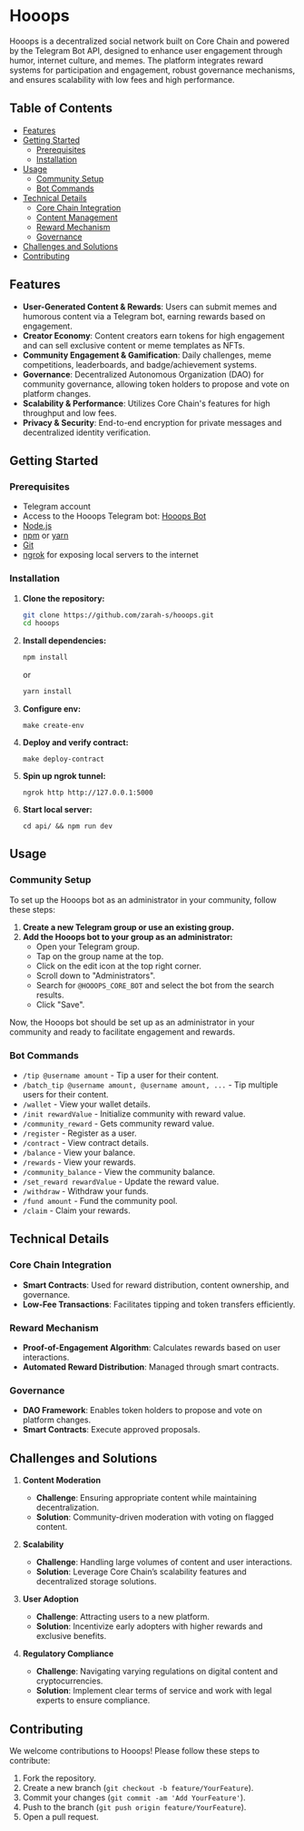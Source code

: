 # Hooops

Hooops is a decentralized social network built on Core Chain and powered by the Telegram Bot API, designed to enhance user engagement through humor, internet culture, and memes. The platform integrates reward systems for participation and engagement, robust governance mechanisms, and ensures scalability with low fees and high performance.

## Table of Contents

- [Features](#features)
- [Getting Started](#getting-started)
  - [Prerequisites](#prerequisites)
  - [Installation](#installation)
- [Usage](#usage)
  - [Community Setup](#community-setup)
  - [Bot Commands](#bot-commands)
- [Technical Details](#technical-details)
  - [Core Chain Integration](#core-chain-integration)
  - [Content Management](#content-management)
  - [Reward Mechanism](#reward-mechanism)
  - [Governance](#governance)
- [Challenges and Solutions](#challenges-and-solutions)
- [Contributing](#contributing)

## Features

- **User-Generated Content & Rewards**: Users can submit memes and humorous content via a Telegram bot, earning rewards based on engagement.
- **Creator Economy**: Content creators earn tokens for high engagement and can sell exclusive content or meme templates as NFTs.
- **Community Engagement & Gamification**: Daily challenges, meme competitions, leaderboards, and badge/achievement systems.
- **Governance**: Decentralized Autonomous Organization (DAO) for community governance, allowing token holders to propose and vote on platform changes.
- **Scalability & Performance**: Utilizes Core Chain's features for high throughput and low fees.
- **Privacy & Security**: End-to-end encryption for private messages and decentralized identity verification.

## Getting Started

### Prerequisites

- Telegram account
- Access to the Hooops Telegram bot: [Hooops Bot](https://t.me/HOOOPS_CORE_BOT)
- [Node.js](https://nodejs.org/)
- [npm](https://www.npmjs.com/get-npm) or [yarn](https://yarnpkg.com/)
- [Git](https://git-scm.com/)
- [ngrok](https://ngrok.com/) for exposing local servers to the internet

### Installation

1. **Clone the repository:**
   ```bash
   git clone https://github.com/zarah-s/hooops.git
   cd hooops
   ```
2. **Install dependencies:**
   ```bash
   npm install
   ```
   or
   ```bash
   yarn install
   ```
3. **Configure env:**

   ```
   make create-env
   ```

4. **Deploy and verify contract:**
   ```
   make deploy-contract
   ```
5. **Spin up ngrok tunnel:**
   ```
   ngrok http http://127.0.0.1:5000
   ```
6. **Start local server:**
   ```
   cd api/ && npm run dev
   ```

## Usage

### Community Setup

To set up the Hooops bot as an administrator in your community, follow these steps:

1. **Create a new Telegram group or use an existing group.**
2. **Add the Hooops bot to your group as an administrator:**
   - Open your Telegram group.
   - Tap on the group name at the top.
   - Click on the edit icon at the top right corner.
   - Scroll down to "Administrators".
   - Search for `@HOOOPS_CORE_BOT` and select the bot from the search results.
   - Click "Save".

Now, the Hooops bot should be set up as an administrator in your community and ready to facilitate engagement and rewards.

### Bot Commands

- `/tip @username amount` - Tip a user for their content.
- `/batch_tip @username amount, @username amount, ...` - Tip multiple users for their content.
- `/wallet` - View your wallet details.
- `/init rewardValue` - Initialize community with reward value.
- `/community_reward` - Gets community reward value.
- `/register` - Register as a user.
- `/contract` - View contract details.
- `/balance` - View your balance.
- `/rewards` - View your rewards.
- `/community_balance` - View the community balance.
- `/set_reward rewardValue` - Update the reward value.
- `/withdraw` - Withdraw your funds.
- `/fund amount` - Fund the community pool.
- `/claim` - Claim your rewards.

## Technical Details

### Core Chain Integration

- **Smart Contracts**: Used for reward distribution, content ownership, and governance.
- **Low-Fee Transactions**: Facilitates tipping and token transfers efficiently.

<!-- ### Content Management

- **Decentralized Storage**: Uses IPFS or Arweave for hosting media content.
- **NFT Integration**: Supports digital asset ownership and trading. -->

### Reward Mechanism

- **Proof-of-Engagement Algorithm**: Calculates rewards based on user interactions.
- **Automated Reward Distribution**: Managed through smart contracts.

### Governance

- **DAO Framework**: Enables token holders to propose and vote on platform changes.
- **Smart Contracts**: Execute approved proposals.

## Challenges and Solutions

1. **Content Moderation**

   - **Challenge**: Ensuring appropriate content while maintaining decentralization.
   - **Solution**: Community-driven moderation with voting on flagged content.

2. **Scalability**

   - **Challenge**: Handling large volumes of content and user interactions.
   - **Solution**: Leverage Core Chain’s scalability features and decentralized storage solutions.

3. **User Adoption**

   - **Challenge**: Attracting users to a new platform.
   - **Solution**: Incentivize early adopters with higher rewards and exclusive benefits.

4. **Regulatory Compliance**
   - **Challenge**: Navigating varying regulations on digital content and cryptocurrencies.
   - **Solution**: Implement clear terms of service and work with legal experts to ensure compliance.

## Contributing

We welcome contributions to Hooops! Please follow these steps to contribute:

1. Fork the repository.
2. Create a new branch (`git checkout -b feature/YourFeature`).
3. Commit your changes (`git commit -am 'Add YourFeature'`).
4. Push to the branch (`git push origin feature/YourFeature`).
5. Open a pull request.
